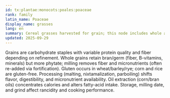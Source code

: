 ```yaml
---
id: tx:plantae:monocots:poales:poaceae
rank: family
latin_name: Poaceae
display_name: grasses
lang: en
summary: Cereal grasses harvested for grain; this node includes whole and refined kernels, flours, semolinas, and processed forms like pasta, breads, tortillas, and breakfast cereals.
updated: 2025-09-29
---
```


Grains are carbohydrate staples with variable protein quality and fiber depending on refinement. Whole grains retain bran/germ (fiber, B-vitamins, minerals) but more phytate; milling removes fiber and micronutrients (often re-added via fortification). Gluten occurs in wheat/barley/rye; corn and rice are gluten-free. Processing (malting, nixtamalization, parboiling) shifts flavor, digestibility, and micronutrient availability. Oil extraction (corn/bran oils) concentrates calories and alters fatty-acid intake. Storage, milling date, and grind affect rancidity and cooking performance.
